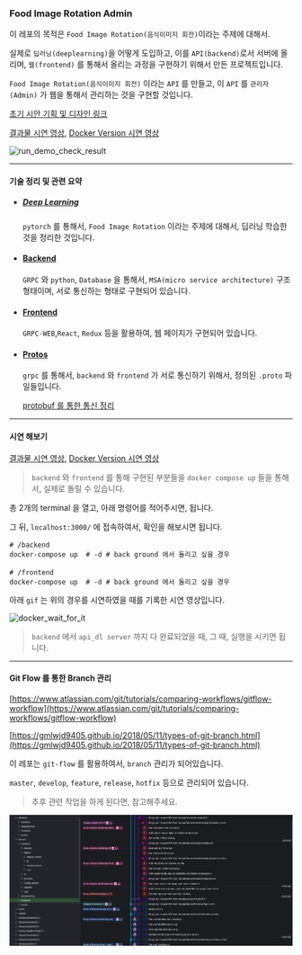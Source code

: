 ### Food Image Rotation Admin

이 레포의 목적은 `Food Image Rotation(음식이미지 회전)`이라는 주제에 대해서. 

실제로 `딥러닝(deeplearning)`을 어떻게 도입하고, 이를 `API(backend)`로서 서버에 올리며, `웹(frontend)` 를 통해서 올리는 과정을 구현하기 위해서 만든 프로젝트입니다.

`Food Image Rotation(음식이미지 회전)` 이라는 `API` 를 만들고, 이 `API` 를 `관리자(Admin)` 가 웹을 통해서 관리하는 것을 구현할 것입니다.

[초기 시안 기획 및 디자인 링크](https://github.com/heojae/FoodImageRotationAdmin/issues/1)

[결과물 시연 영상](https://github.com/heojae/FoodImageRotationAdmin/issues/43), [Docker Version 시연 영상](https://github.com/heojae/FoodImageRotationAdmin/issues/43#issuecomment-791501187)



![run_demo_check_result](./readme_static/run_demo_check_result.gif)





--------------

#### 기술 정리 및 관련 요약

- ##### [Deep Learning](https://github.com/heojae/FoodImageRotationAdmin/tree/master/deeplearning)

  `pytorch` 를 통해서, `Food Image Rotation` 이라는 주제에 대해서, 딥러닝 학습한 것을 정리한 것입니다.

- #### [Backend](https://github.com/heojae/FoodImageRotationAdmin/tree/master/backend)

  `GRPC` 와 `python`, `Database` 을 통해서,  `MSA(micro service architecture)` 구조 형태이며, 서로 통신하는 형태로 구현되어 있습니다. 

- #### [Frontend](https://github.com/heojae/FoodImageRotationAdmin/tree/master/frontend)

  `GRPC-WEB`,`React`, `Redux` 등을 활용하여, 웹 페이지가 구현되어 있습니다. 

- #### [Protos](https://github.com/heojae/FoodImageRotationAdmin/tree/master/protos)

  `grpc` 를 통해서, `backend` 와 `frontend` 가 서로 통신하기 위해서, 정의된 `.proto` 파일들입니다. 

  [protobuf 를 통한 통신 정리](https://github.com/heojae/FoodImageRotationAdmin/issues/13)



-----------

#### 시연 해보기

[결과물 시연 영상](https://github.com/heojae/FoodImageRotationAdmin/issues/43), [Docker Version 시연 영상](https://github.com/heojae/FoodImageRotationAdmin/issues/43#issuecomment-791501187)

> `backend` 와 `frontend` 를 통해 구현된 부분들을 `docker compose up` 들을 통해서, 실제로 돌릴 수 있습니다. 

총 2개의 terminal 을 열고, 아래 명령어를 적어주시면, 됩니다. 

그 뒤, `localhost:3000/` 에 접속하여서, 확인을 해보시면 됩니다. 

```shell
# /backend
docker-compose up  # -d # back ground 에서 돌리고 싶을 경우 

# /frontend
docker-compose up  # -d # back ground 에서 돌리고 싶을 경우
```

아래 `gif` 는 위의 경우를 시연하였을 때를 기록한 시연 영상입니다. 

![docker_wait_for_it](./readme_static/docker_wait_for_it.gif)

> `backend` 에서 `api_dl server` 까지 다 완료되었을 때, 그 때, 실행을 시키면 됩니다. 



------------

#### Git Flow 를 통한 Branch 관리

[https://www.atlassian.com/git/tutorials/comparing-workflows/gitflow-workflow](https://www.atlassian.com/git/tutorials/comparing-workflows/gitflow-workflow)

[https://gmlwjd9405.github.io/2018/05/11/types-of-git-branch.html](https://gmlwjd9405.github.io/2018/05/11/types-of-git-branch.html)

이 레포는 `git-flow` 를 활용하여서, `branch` 관리가 되어있습니다. 

`master`, `develop`, `feature`, `release`, `hotfix` 등으로 관리되어 있습니다. 

> 추후 관련 작업을 하게 된다면, 참고해주세요. 

![gir_flow](./readme_static/git_flow.jpg)















